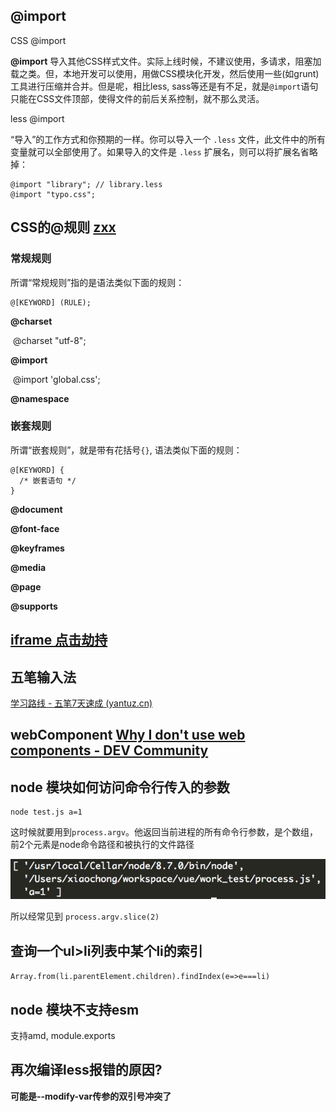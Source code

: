 ## @import

CSS @import

**@import**
导入其他CSS样式文件。实际上线时候，不建议使用，多请求，阻塞加载之类。但，本地开发可以使用，用做CSS模块化开发，然后使用一些(如grunt)工具进行压缩并合并。但是呢，相比less, sass等还是有不足，就是`@import`语句只能在CSS文件顶部，使得文件的前后关系控制，就不那么灵活。



less @import

“导入”的工作方式和你预期的一样。你可以导入一个 `.less` 文件，此文件中的所有变量就可以全部使用了。如果导入的文件是 `.less` 扩展名，则可以将扩展名省略掉：

```less
@import "library"; // library.less
@import "typo.css";
```



## CSS的@规则 [zxx](https://www.zhangxinxu.com/wordpress/2015/08/know-css-at-rules/)

### 常规规则

所谓“常规规则”指的是语法类似下面的规则：

```
@[KEYWORD] (RULE);
```

**@charset**

​	@charset "utf-8";

**@import**

​	@import 'global.css';

**@namespace**



### 嵌套规则

所谓“嵌套规则”，就是带有花括号`{}`, 语法类似下面的规则：

```
@[KEYWORD] {
  /* 嵌套语句 */
}
```

**@document**

**@font-face**

**@keyframes**

**@media**

**@page**

**@supports**



## [iframe 点击劫持](https://javascript.info/clickjacking)



## 五笔输入法

[学习路线 - 五笔7天速成 (yantuz.cn)](https://wubi.yantuz.cn/jian-jie/xue-xi-lu-xian)





## webComponent [Why I don't use web components - DEV Community](https://dev.to/richharris/why-i-don-t-use-web-components-2cia)



## node 模块如何访问命令行传入的参数

```
node test.js a=1
```

这时候就要用到`process.argv`。他返回当前进程的所有命令行参数，是个数组，前2个元素是node命令路径和被执行的文件路径

![img](./imgs/821939-20180910144355601-1410789534.png)

所以经常见到 `process.argv.slice(2)`





## 查询一个ul>li列表中某个li的索引

`Array.from(li.parentElement.children).findIndex(e=>e===li)`



## node 模块不支持esm

支持amd, module.exports





## 再次编译less报错的原因?

**可能是--modify-var传参的双引号冲突了**

